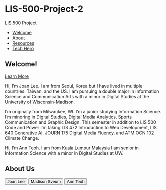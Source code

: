 # LIS-500-Project-2
<!DOCTYPE html>
<html lang="en">
 <head>
   <meta charset="UTF-8" />
   <meta http-equiv="X-UA-Compatible" content="IE=edge" />
   <meta name="viewport" content="width=device-width, initial-scale=1.0" />
   <title>LIS500Project</title>
   <link rel="stylesheet" href="stylepage.css" />
 </head>
 <body>
   <nav>
     <div class="logo">LIS 500 Project</div>
     <ul class="nav-links">
       <li><a href="#Welcome">Welcome</a></li>
       <li><a href="#about">About</a></li>
       <li><a href="#resources">Resources</a></li>
       <li><a href="#tech-hero">Tech Hero</a></li>
      </ul>
   </nav>
    <!-- Splash Page -->
   <section id="home" class="splash">
     <div class="container">
       <h1>Welcome!</h1>
       <a href="#about" class="button">Learn More</a>
     </div>
   </section>

   </div>
      <div id="description">
       <p id="joan" class="description">Hi, I’m Joan Lee. I am from Seoul, Korea but I have lived in multiple countries: Taiwan, and the US. I am pursuing a double major in Information Science and Communication Arts with a minor in Digital Studies at the University of Wisconsin-Madison.</p>
       <p id="madison" class="description">I’m originally from Milwaukee, WI. I’m a junior studying Information Science. I’m minoring in Digital Studies, Digital Media Analytics, Sports Communication and Graphic Design. This semester in addition to LIS 500 Code and Power I’m taking LIS 472 Introduction to Web Development, LIS 640 Generative AI, JOURN 175 Digital Media Fluency, and ATM OCN 102 Climate Change.</p>
       <p id="ann" class="description">Hi, I’m Ann Teoh. I am from Kuala Lumpur Malaysia I am senior in Information Science with a minor in Digital Studies at UW.
       </p>
     </div>
   </div>
 </section>
 
  <script>
   function showDescription(person) {
     document.querySelectorAll('.description').forEach(desc => desc.style.display = 'none');
     document.getElementById(person).style.display = 'block';
   }
 </script>


<!-- About Me Section -->
<section id="about">
   <div class="container">
     <h2>About Us</h2>
      <div class="buttons">
       <button class="profile-btn" onclick="showDescription('joan')">Joan Lee</button>
       <button class="profile-btn" onclick="showDescription('madison')">Madison Sveum</button>
       <button class="profile-btn" onclick="showDescription('ann')">Ann Teoh</button>
  
